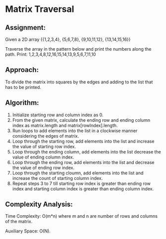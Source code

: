 # Matrix Traversal

## Assignment: 
Given a 2D array
{{1,2,3,4},
{5,6,7,8},
{9,10,11,12},
{13,14,15,16}}

Traverse the array in the pattern below and print the numbers along the path.
Print: 1,2,3,4,8,12,16,15,14,13,9,5,6,7,11,10

## Approach: 
To divide the matrix into squares by the edges and adding to the list that has to be printed.

## Algorithm:

1. Initialize starting row and column index as 0.
2. From the given matrix, calculate the ending row and ending column index as matrix.length and matrix[rowIndex].length.
3. Run loops to add elements into the list in a clockwise manner considering the edges of matrix.
4. Loop through the starting row, add elements into the list and increase the value of starting row index.
5. Loop through the ending column, add elements into the list decrease the value of ending column index.
6. Loop through the ending row, add elements into the list and decrease the value of ending row index.
7. Loop through the starting cloumn, add elements into the list  and increase the count of starting column index.
8. Repeat steps 3 to 7 till starting row index is greater than ending row index and starting column index is greater than ending column index.

## Complexity Analysis: 

Time Complexity: O(m*n) where m and n are number of rows and columns of the matrix.

Auxiliary Space: O(N).

